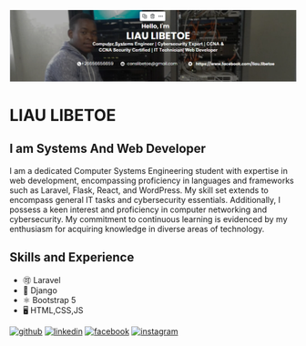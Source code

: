 ![I am Systems And Web Developer](https://github.com/libetoe/HomeRepo/blob/master/profilebackground3.PNG)

# LIAU LIBETOE
## I am Systems And Web Developer

I am a dedicated Computer Systems Engineering student with expertise in web development, encompassing proficiency in languages and frameworks such as Laravel, Flask, React, and WordPress. My skill set extends to encompass general IT tasks and cybersecurity essentials. Additionally, I possess a keen interest and proficiency in computer networking and cybersecurity. My commitment to continuous learning is evidenced by my enthusiasm for acquiring knowledge in diverse areas of technology.

## Skills and Experience

- 🉑 Laravel
- 💢 Django
- ⚛️ Bootstrap 5
- 🖥️ HTML,CSS,JS 
  


[<img src='https://cdn.jsdelivr.net/npm/simple-icons@3.0.1/icons/github.svg' alt='github' height='40'>](https://github.com/libetoe)  [<img src='https://cdn.jsdelivr.net/npm/simple-icons@3.0.1/icons/linkedin.svg' alt='linkedin' height='40'>](https://www.linkedin.com/in/liau-libetoe/)  [<img src='https://cdn.jsdelivr.net/npm/simple-icons@3.0.1/icons/facebook.svg' alt='facebook' height='40'>](https://www.facebook.com/liau.libetoe)  [<img src='https://cdn.jsdelivr.net/npm/simple-icons@3.0.1/icons/instagram.svg' alt='instagram' height='40'>](https://www.instagram.com/l/)  



